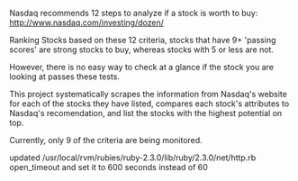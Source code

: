 Nasdaq recommends 12 steps to analyze if a stock is worth to buy: http://www.nasdaq.com/investing/dozen/

Ranking Stocks based on these 12 criteria, stocks that have 9+ 'passing scores' are strong stocks to buy,
whereas stocks with 5 or less are not.

However, there is no easy way to check at a glance if the stock you are looking at passes these tests.

This project systematically scrapes the information from Nasdaq's website for each of the stocks they have listed,
compares each stock's attributes to Nasdaq's recomendation, and list the stocks with the highest potential on top.

Currently, only 9 of the criteria are being monitored.

updated  /usr/local/rvm/rubies/ruby-2.3.0/lib/ruby/2.3.0/net/http.rb open_timeout and set it to 600 seconds instead of 60